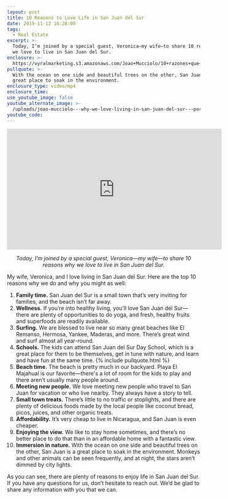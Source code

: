 ```yaml
---
layout: post
title: 10 Reasons to Love Life in San Juan del Sur
date: 2019-11-12 16:28:09
tags:
  - Real Estate
excerpt: >-
  Today, I’m joined by a special guest, Veronica—my wife—to share 10 reasons why
  we love to live in San Juan del Sur.
enclosure: >-
  https://vyralmarketing.s3.amazonaws.com/Joao+Mucciolo/10+razones+que+nos+gusta+vivir+en+San+Juan+del+sur.mp4
pullquote: >-
  With the ocean on one side and beautiful trees on the other, San Juan is a
  great place to soak in the environment.
enclosure_type: video/mp4
enclosure_time:
use_youtube_image: false
youtube_alternate_image: >-
  /uploads/joao-mucciolo---why-we-love-living-in-san-juan-del-sur---por-qué-nos-encanta-vivir-en-san-juan-del-sur-youtube.jpg
youtube_code:
---
```

<center><iframe width="560" height="315" src="https://www.youtube.com/embed/U7YGc1YgGyA?start=237" frameborder="0" allow="accelerometer; autoplay; encrypted-media; gyroscope; picture-in-picture" allowfullscreen></iframe></center>


<p style="text-align:center;"><em>Today, I’m joined by a special guest, Veronica—my wife—to share 10 reasons why we love to live in San Juan del Sur.</em></p>



My wife, Veronica, and I love living in San Juan del Sur. Here are the top 10 reasons why we do and why you might as well:

1. **Family time.** San Juan del Sur is a small town that’s very inviting for families, and the beach isn’t far away.
2. **Wellness.** If you’re into healthy living, you’ll love San Juan del Sur—there are plenty of opportunities to do yoga, and fresh, healthy fruits and superfoods are readily available.
3. **Surfing.** We are blessed to live near so many great beaches like El Remanso, Hermosa, Yankee, Maderas, and more. There’s great wind and surf almost all year-round.
4. **Schools.** The kids can attend San Juan del Sur Day School, which is a great place for them to be themselves, get in tune with nature, and learn and have fun at the same time.
{% include pullquote.html %}
5. **Beach time.** The beach is pretty much in our backyard. Playa El Majahual is our favorite—there's a lot of room for the kids to play and there aren’t usually many people around.
6. **Meeting new people.** We love meeting new people who travel to San Juan for vacation or who live nearby. They always have a story to tell.
7. **Small town treats.** There’s little to no traffic or stoplights, and there are plenty of delicious foods made by the local people like coconut bread, picos, juices, and other organic treats.
8. **Affordability.** It’s very cheap to live in Nicaragua, and San Juan is even cheaper.
9. **Enjoying the view.** We like to stay home sometimes, and there’s no better place to do that than in an affordable home with a fantastic view.
10. **Immersion in nature.** With the ocean on one side and beautiful trees on the other, San Juan is a great place to soak in the environment. Monkeys and other animals can be seen frequently, and at night, the stars aren’t dimmed by city lights.

As you can see, there are plenty of reasons to enjoy life in San Juan del Sur. If you have any questions for us, don’t hesitate to reach out. We’d be glad to share any information with you that we can.

&nbsp;